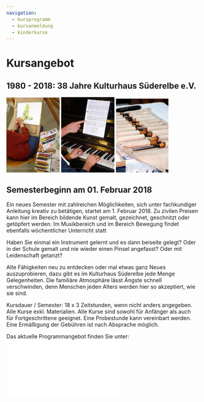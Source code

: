 ```yaml
---
navigation:
  - kursprogramm
  - kursanmeldung
  - kinderkurse
---
```


# Kursangebot

## 1980 - 2018: 38 Jahre Kulturhaus Süderelbe e.V.

![](/img/wsb_139x188_Web+15_1.jpg)
![](/img/wsb_139x196_KHS1+099-A2.jpg)
![](/img/wsb_137x194_Web+15_2.jpg)

## Semesterbeginn am 01. Februar 2018

Ein neues Semester mit zahlreichen Möglichkeiten, sich unter
fachkundiger Anleitung kreativ zu betätigen, startet am 1. Februar 2018.
Zu zivilen Preisen kann hier im Bereich bildende Kunst gemalt,
gezeichnet, geschnitzt oder getöpfert werden. Im Musikbereich und im
Bereich Bewegung findet ebenfalls wöchentlicher Unterricht statt

Haben Sie einmal ein Instrument gelernt und es dann beiseite gelegt?
Oder in der Schule gemalt und nie wieder einen Pinsel angefasst? Oder
mit Leidenschaft getanzt?

Alte Fähigkeiten neu zu entdecken oder mal etwas ganz Neues
auszuprobieren, dazu gibt es im Kulturhaus Süderelbe jede Menge
Gelegenheiten. Die familiäre Atmosphäre lässt Ängste schnell
verschwinden, denn Menschen jeden Alters werden hier so akzeptiert, wie
sie sind.

Kursdauer / Semester: 18 x 3 Zeitstunden, wenn nicht anders angegeben.
Alle Kurse exkl. Materialien. Alle Kurse sind sowohl für Anfänger als
auch für Fortgeschrittene geeignet. Eine Probestunde kann vereinbart
werden. Eine Ermäßigung der Gebühren ist nach Absprache möglich.

Das aktuelle Programmangebot finden Sie unter: 
![Kursprogramm Sommersemester 2018](/kursangebot/kursprogramm.html)

